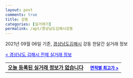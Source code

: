 ```yaml
---
layout: post
comments: true
title: 강동
categories: [실거래가]
permalink: /apt/경상남도김해시강동
---
```


2021년 09월 06일 기준, <a href="/apt/경상남도김해시">경상남도김해시</a> 강동 한달간 실거래 정보

<a style="color: blue;" href="/apt/경상남도김해시">< 경상남도 김해시 전체 실거래 정보</a>
<!---- start ---->
<table>
  <tr>
    <td colspan="4" style="font-weight: bold;"><a href="/apt/경상남도김해시강동{name_without_space}">오늘 등록된 실거래 정보가 없습니다</a> &nbsp;&nbsp;&nbsp; <a style="color: blue; font-size: smaller;" href="/apt/경상남도김해시강동{name_without_space}">면적별 최고가 ></a></td>
  </tr>
    
</table>
<!---- end ---->
    